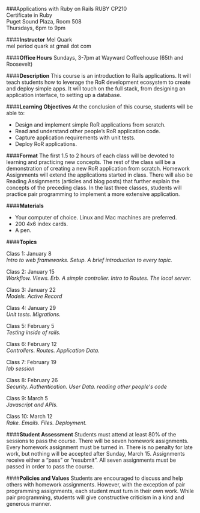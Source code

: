 
###Applications with Ruby on Rails
RUBY CP210  
Certificate in Ruby  
Puget Sound Plaza, Room 508  
Thursdays, 6pm to 9pm  

####**Instructor**
Mel Quark  
mel period quark at gmail dot com

####**Office Hours**
Sundays, 3-7pm at Wayward Coffeehouse (65th and Roosevelt)

####**Description**
This course is an introduction to Rails applications. It will teach students how to leverage the RoR development ecosystem to create and deploy simple apps. It will touch on the full stack, from designing an application interface, to setting up a database.

####**Learning Objectives**
At the conclusion of this course, students will be able to:  
* Design and implement simple RoR applications from scratch.
* Read and understand other people’s RoR application code.
* Capture application requirements with unit tests.
* Deploy RoR applications.

####**Format** 
The first 1.5 to 2 hours of each class will be devoted to learning and practicing new concepts.  The rest of the class will be a demonstration of creating a new RoR application from scratch. Homework Assignments will extend the applications started in class.  There will also be Reading Assignments (articles and blog posts) that further explain the concepts of the preceding class.  In the last three classes, students will practice pair programming to implement a more extensive application.

####**Materials**
* Your computer of choice.  Linux and Mac machines are preferred.
* 200 4x6 index cards.
* A pen.

####**Topics**

Class 1: January 8  
*Intro to web frameworks. Setup. A brief introduction to every topic.*

Class 2: January 15  
*Workflow. Views. Erb. A simple controller. Intro to Routes. The local server.*

Class 3: January 22  
*Models. Active Record*

Class 4: January 29  
*Unit tests. Migrations.*

Class 5: February 5  
*Testing inside of rails.*

Class 6: February 12  
*Controllers. Routes. Application Data.*

Class 7: February 19  
*lab session*

Class 8: February 26  
*Security. Authentication. User Data. reading other people's code*

Class 9: March 5  
*Javascript and APIs.*

Class 10: March 12  
*Rake. Emails. Files. Deployment.*
 
####**Student Assessment**
Students must attend at least 80% of the sessions to pass the course.  There will be seven homework assignments. Every homework assignment must be turned in. There is no penalty for late work, but nothing will be accepted after Sunday, March 15. Assignments receive either a “pass” or “resubmit”. All seven assignments must be passed in order to pass the course.

####**Policies and Values**
Students are encouraged to discuss and help others with homework assignments. However, with the exception of pair programming assignments, each student must turn in their own work. While pair programming, students will give constructive criticism in a kind and generous manner.
